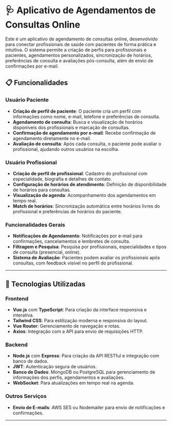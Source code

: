 # 🩺 Aplicativo de Agendamentos de Consultas Online

Este é um aplicativo de agendamento de consultas online, desenvolvido para conectar profissionais de saúde com pacientes de forma prática e intuitiva. O sistema permite a criação de perfis para profissionais e pacientes, agendamentos personalizados, sincronização de horários, preferências de consulta e avaliações pós-consulta, além de envio de confirmações por e-mail.

## 📋 Funcionalidades

### Usuário Paciente
- **Criação de perfil de paciente**: O paciente cria um perfil com informações como nome, e-mail, telefone e preferências de consulta.
- **Agendamento de consulta**: Busca e visualização de horários disponíveis dos profissionais e marcação de consultas.
- **Confirmação de agendamento por e-mail**: Recebe confirmação de agendamento diretamente no e-mail.
- **Avaliação de consulta**: Após cada consulta, o paciente pode avaliar o profissional, ajudando outros usuários na escolha.

### Usuário Profissional
- **Criação de perfil de profissional**: Cadastro do profissional com especialidade, biografia e detalhes de contato.
- **Configuração de horários de atendimento**: Definição de disponibilidade de horários para consultas.
- **Visualização de agenda**: Acompanhamento dos agendamentos em tempo real.
- **Match de horários**: Sincronização automática entre horários livres do profissional e preferências de horários do paciente.
  
### Funcionalidades Gerais
- **Notificações de Agendamento**: Notificações por e-mail para confirmações, cancelamentos e lembretes de consulta.
- **Filtragem e Pesquisa**: Pesquisa por profissionais, especialidades e tipos de consulta (presencial, online).
- **Sistema de Avaliação**: Pacientes podem avaliar os profissionais após consultas, com feedback visível no perfil do profissional.

---

## 🚀 Tecnologias Utilizadas

### Frontend
- **Vue.js** com **TypeScript**: Para criação da interface responsiva e interativa.
- **Tailwind CSS**: Para estilização moderna e responsiva do layout.
- **Vue Router**: Gerenciamento de navegação e rotas.
- **Axios**: Integração com a API para envio de requisições HTTP.

### Backend 
- **Node.js** com **Express**: Para criação da API RESTful e integração com banco de dados.
- **JWT**: Autenticação segura de usuários.
- **Banco de Dados**: MongoDB ou PostgreSQL para gerenciamento de informações dos perfis, agendamentos e avaliações.
- **WebSocket**: Para atualizações em tempo real na agenda.

### Outros Serviços
- **Envio de E-mails**: AWS SES ou Nodemailer para envio de notificações e confirmações.
  
---


